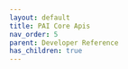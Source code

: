 ```yaml
---
layout: default
title: PAI Core Apis
nav_order: 5
parent: Developer Reference
has_children: true
---
```

